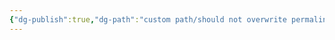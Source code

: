 ```yaml
---
{"dg-publish":true,"dg-path":"custom path/should not overwrite permalink","dg-permalink":"custom link/shouldBeDifferentToPath","permalink":"/custom link/shouldBeDifferentToPath/"}
---
```


